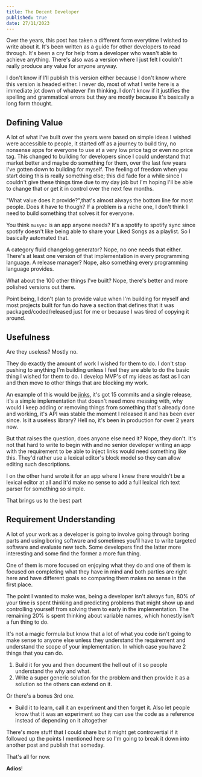 ```yaml
---
title: The Decent Developer
published: true
date: 27/11/2023
---
```


Over the years, this post has taken a different form everytime I wished to write
about it. It's been written as a guide for other developers to read through.
It's been a cry for help from a developer who wasn't able to achieve anything.
There's also was a version where I just felt I couldn't really produce any value
for anyone anyway.

I don't know if I'll publish this version either because I don't know where this
version is headed either. I never do, most of what I write here is a immediate
jot down of whatever I'm thinking. I don't know if it justifies the spelling and
grammatical errors but they are mostly because it's basically a long form
thought.

## Defining Value

A lot of what I've built over the years were based on simple ideas I wished were
accessible to people, it started off as a journey to build tiny, no nonsense
apps for everyone to use at a very low price tag or even no price tag. This
changed to building for developers since I could understand that market better
and maybe do something for them, over the last few years I've gotten down to
building for myself. The feeling of freedom when you start doing this is really
something else; this did fade for a while since I couldn't give these things
time due to my day job but I'm hoping I'll be able to change that or get it in
control over the next few months.

"What value does it provide?",that's almost always the bottom line for most
people. Does it have to though? If a problem is a niche one, I don't think I
need to build something that solves it for everyone.

You think `musync` is an app anyone needs? It's a spotify to spotify sync since
spotify doesn't like being able to share your Liked Songs as a playlist. So I
basically automated that.

A category fluid changelog generator? Nope, no one needs that either. There's at
least one version of that implementation in every programming language. A
release manager? Nope, also something every programming language provides.

What about the 100 other things I've built? Nope, there's better and more
polished versions out there.

Point being, I don't plan to provide value when I'm building for myself and most
projects built for fun do have a section that defines that it was
packaged/coded/released just for me or because I was tired of copying it around.

## Usefulness

Are they useless? Mostly no.

They do exactly the amount of work I wished for them to do. I don't stop pushing
to anything I'm building unless I feel they are able to do the basic thing I
wished for them to do. I develop MVP's of my ideas as fast as I can and then
move to other things that are blocking my work.

An example of this would be [jinks](https://github.com/barelyhuman/jinks), it's
got 15 commits and a single release, it's a simple implementation that doesn't
need more messing with, why would I keep adding or removing things from
something that's already done and working, it's API was stable the moment I
released it and has been ever since. Is it a useless library? Hell no, it's been
in production for over 2 years now.

But that raises the question, does anyone else need it? Nope, they don't. It's
not that hard to write to begin with and no senior developer writing an app with
the requirement to be able to inject links would need something like this.
They'd rather use a lexical editor's block model so they can allow editing such
descriptions.

I on the other hand wrote it for an app where I knew there wouldn't be a lexical
editor at all and it'd make no sense to add a full lexical rich text parser for
something so simple.

That brings us to the best part

## Requirement Understanding

A lot of your work as a developer is going to involve going through boring parts
and using boring software and sometimes you'll have to write targeted software
and evaluate new tech. Some developers find the latter more interesting and some
find the former a more fun thing.

One of them is more focused on enjoying what they do and one of them is focused
on completing what they have in mind and both parties are right here and have
different goals so comparing them makes no sense in the first place.

The point I wanted to make was, being a developer isn't always fun, 80% of your
time is spent thinking and predicting problems that might show up and
controlling yourself from solving them to early in the implementation. The
remaining 20% is spent thinking about variable names, which honestly isn't a fun
thing to do.

It's not a magic formula but know that a lot of what you code isn't going to
make sense to anyone else unless they understand the requirement and understand
the scope of your implementation. In which case you have 2 things that you can
do.

1. Build it for you and then document the hell out of it so people understand
   the why and what.
2. Write a super generic solution for the problem and then provide it as a
   solution so the others can extend on it.

Or there's a bonus 3rd one.

- Build it to learn, call it an experiment and then forget it. Also let people
  know that it was an experiment so they can use the code as a reference instead
  of depending on it altogether

There's more stuff that I could share but it might get controvertial if it
followed up the points I mentioned here so I'm going to break it down into
another post and publish that someday.

That's all for now.

**Adios**!
